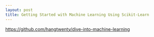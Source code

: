 ```yaml
---
layout: post
title: Getting Started with Machine Learning Using Scikit-Learn
---
```


https://github.com/hangtwenty/dive-into-machine-learning
